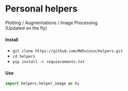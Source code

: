 # Personal helpers
  
Plotting / Augmentations / Image Processing  
(Updated on the fly)
  
#### Install
* `git clone https://github.com/Mdhvince/helpers.git`
* `cd helpers`
* `pip install -r requierements.txt`

#### Use
```python
import helpers.helper_image as hi
```